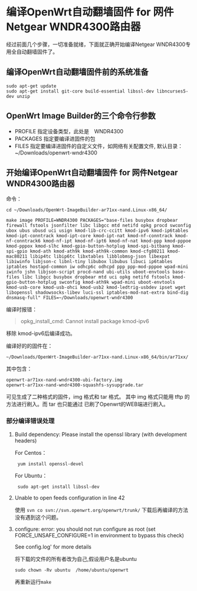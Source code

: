 # 编译OpenWrt自动翻墙固件 for 网件Netgear WNDR4300路由器

经过前面几个步骤，一切准备就绪，下面就正确开始编译Netgear WNDR4300专用全自动翻墙固件了。

## 编译OpenWrt自动翻墙固件前的系统准备
 
	sudo apt-get update
	sudo apt-get install git-core build-essential libssl-dev libncurses5-dev unzip

## OpenWrt Image Builder的三个命令行参数
- PROFILE	指定设备类型，此处是　WNDR4300
- PACKAGES	指定要编译进固件的包
- FILES		指定要编译进固件的自定义文件，如网络有关配置文件, 默认目录：~/Downloads/openwrt-wndr4300

## 开始编译OpenWrt自动翻墙固件 for 网件Netgear WNDR4300路由器

命令：

	cd ~/Downloads/OpenWrt-ImageBuilder-ar71xx-nand.Linux-x86_64/
	
	make image PROFILE=WNDR4300 PACKAGES="base-files busybox dropbear firewall fstools jsonfilter libc libgcc mtd netifd opkg procd swconfig ubox ubus ubusd uci usign kmod-lib-crc-ccitt kmod-ipv6 kmod-ip6tables kmod-ipt-conntrack kmod-ipt-core kmod-ipt-nat kmod-nf-conntrack kmod-nf-conntrack6 kmod-nf-ipt kmod-nf-ipt6 kmod-nf-nat kmod-ppp kmod-pppoe kmod-pppox kmod-slhc kmod-gpio-button-hotplug kmod-spi-bitbang kmod-spi-gpio kmod-ath kmod-ath9k kmod-ath9k-common kmod-cfg80211 kmod-mac80211 libip4tc libip6tc libxtables libblobmsg-json libexpat libiwinfo libjson-c libnl-tiny libubox libubus libuci ip6tables iptables hostapd-common iw odhcp6c odhcpd ppp ppp-mod-pppoe wpad-mini iwinfo jshn libjson-script procd-nand ubi-utils uboot-envtools base-files libc libgcc busybox dropbear mtd uci opkg netifd fstools kmod-gpio-button-hotplug swconfig kmod-ath9k wpad-mini uboot-envtools  kmod-usb-core kmod-usb-ohci kmod-usb2 kmod-ledtrig-usbdev ipset wget libopenssl shadowsocks-libev luci-ssl iptables-mod-nat-extra bind-dig dnsmasq-full" FILES=~/Downloads/openwrt-wndr4300

编译时报错：

> opkg_install_cmd: Cannot install package kmod-ipv6

移除 kmod-ipv6后编译成功。

编译好的的固件在：

	~/Downloads/OpenWrt-ImageBuilder-ar71xx-nand.Linux-x86_64/bin/ar71xx/

其中包含：

	openwrt-ar71xx-nand-wndr4300-ubi-factory.img
	openwrt-ar71xx-nand-wndr4300-squashfs-sysupgrade.tar

可见生成了二种格式的固件，img 格式和 tar 格式。 其中 img 格式只能用 tftp 的方法进行刷入。而 tar 也只能通过 已刷了Openwrt的WEB端进行刷入。



### 部分编译错误处理


1. Build dependency: Please install the openssl library (with development headers)
    
	For Centos： 
	
		yum install openssl-devel
	
	For Ubuntu： 
	
		sudo apt-get install libssl-dev
  
2. Unable to open feeds configuration in line 42

	使用 `svn co svn://svn.openwrt.org/openwrt/trunk/` 下载后再编译的方法没有遇到这个问题。 

3.  configure: error: you should not run configure as root (set FORCE_UNSAFE_CONFIGURE=1 in environment to bypass this check) 

	See config.log' for more details

	将下载的文件的所有者改为自己,假设用户名是ubuntu
 
	`sudo chown -Rv ubuntu  /home/ubuntu/openwrt`

	再重新运行`make`